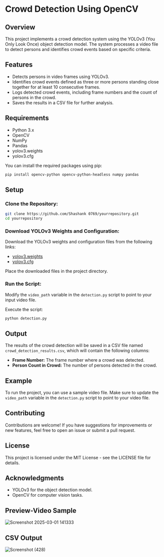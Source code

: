 # Crowd Detection Using OpenCV

## Overview

This project implements a crowd detection system using the YOLOv3 (You Only Look Once) object detection model. The system processes a video file to detect persons and identifies crowd events based on specific criteria.

## Features

- Detects persons in video frames using YOLOv3.
- Identifies crowd events defined as three or more persons standing close together for at least 10 consecutive frames.
- Logs detected crowd events, including frame numbers and the count of persons in the crowd.
- Saves the results in a CSV file for further analysis.

## Requirements

- Python 3.x
- OpenCV
- NumPy
- Pandas
- yolov3.weights
- yolov3.cfg

You can install the required packages using pip:

```bash
pip install opencv-python opencv-python-headless numpy pandas
```

## Setup

### Clone the Repository:

```bash
git clone https://github.com/Shashank 0769/yourrepository.git
cd yourrepository
```

### Download YOLOv3 Weights and Configuration:

Download the YOLOv3 weights and configuration files from the following links:

- [yolov3.weights](https://pjreddie.com/media/files/yolov3.weights)
- [yolov3.cfg](https://github.com/pjreddie/darknet/blob/master/cfg/yolov3.cfg)

Place the downloaded files in the project directory.

### Run the Script:

Modify the `video_path` variable in the `detection.py` script to point to your input video file.

Execute the script:

```bash
python detection.py
```

## Output

The results of the crowd detection will be saved in a CSV file named `crowd_detection_results.csv`, which will contain the following columns:

- **Frame Number:** The frame number where a crowd was detected.
- **Person Count in Crowd:** The number of persons detected in the crowd.

## Example

To run the project, you can use a sample video file. Make sure to update the `video_path` variable in the `detection.py` script to point to your video file.

## Contributing

Contributions are welcome! If you have suggestions for improvements or new features, feel free to open an issue or submit a pull request.

## License

This project is licensed under the MIT License - see the LICENSE file for details.

## Acknowledgments

- YOLOv3 for the object detection model.
- OpenCV for computer vision tasks.

## Preview-Video Sample

![Screenshot 2025-03-01 141333](https://github.com/user-attachments/assets/94599a90-95b5-4613-8188-850e1e9f10b8)

## CSV Output

![Screenshot (428)](https://github.com/user-attachments/assets/fceb2312-5e17-4adf-a25c-ab194ee6ac03)

